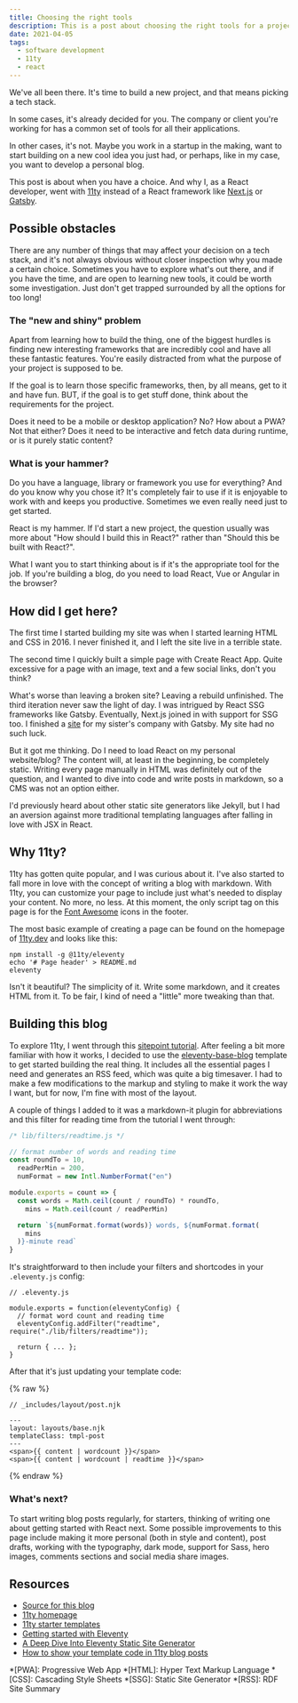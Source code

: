 ```yaml
---
title: Choosing the right tools
description: This is a post about choosing the right tools for a project and making this blog.
date: 2021-04-05
tags:
  - software development
  - 11ty
  - react
---
```


We've all been there. It's time to build a new project, and that means picking a tech stack.

In some cases, it's already decided for you. The company or client you're working for has a common set of tools for all their applications.

In other cases, it's not. Maybe you work in a startup in the making, want to start building on a new cool idea you just had, or perhaps, like in my case, you want to develop a personal blog.

This post is about when you have a choice. And why I, as a React developer, went with [11ty](https://www.11ty.dev/) instead of a React framework like [Next.js](https://nextjs.org) or [Gatsby](https://www.gatsbyjs.com).

## Possible obstacles
There are any number of things that may affect your decision on a tech stack, and it's not always obvious without closer inspection why you made a certain choice. Sometimes you have to explore what's out there, and if you have the time, and are open to learning new tools, it could be worth some investigation. Just don't get trapped surrounded by all the options for too long!

### The "new and shiny" problem
Apart from learning how to build the thing, one of the biggest hurdles is finding new interesting frameworks that are incredibly cool and have all these fantastic features. You're easily distracted from what the purpose of your project is supposed to be.

If the goal is to learn those specific frameworks, then, by all means, get to it and have fun. BUT, if the goal is to get stuff done, think about the requirements for the project.

Does it need to be a mobile or desktop application? No? How about a PWA? Not that either? Does it need to be interactive and fetch data during runtime, or is it purely static content?

### What is your hammer?
Do you have a language, library or framework you use for everything? And do you know why you chose it? It's completely fair to use if it is enjoyable to work with and keeps you productive. Sometimes we even really need just to get started.

React is my hammer. If I'd start a new project, the question usually was more about "How should I build this in React?" rather than "Should this be built with React?".

What I want you to start thinking about is if it's the appropriate tool for the job. If you're building a blog, do you need to load React, Vue or Angular in the browser?

## How did I get here?
The first time I started building my site was when I started learning HTML and CSS in 2016. I never finished it, and I left the site live in a terrible state.

The second time I quickly built a simple page with Create React App. Quite excessive for a page with an image, text and a few social links, don't you think?

What's worse than leaving a broken site? Leaving a rebuild unfinished. The third iteration never saw the light of day. I was intrigued by React SSG frameworks like Gatsby. Eventually, Next.js joined in with support for SSG too. I finished a [site](https://sofiasmassage.nu/) for my sister's company with Gatsby. My site had no such luck.

But it got me thinking. Do I need to load React on my personal website/blog? The content will, at least in the beginning, be completely static. Writing every page manually in HTML was definitely out of the question, and I wanted to dive into code and write posts in markdown, so a CMS was not an option either.

I'd previously heard about other static site generators like Jekyll, but I had an aversion against more traditional templating languages after falling in love with JSX in React.

## Why 11ty?
11ty has gotten quite popular, and I was curious about it. I've also started to fall more in love with the concept of writing a blog with markdown. With 11ty, you can customize your page to include just what's needed to display your content. No more, no less. At this moment, the only script tag on this page is for the [Font Awesome](https://fontawesome.com) icons in the footer.

The most basic example of creating a page can be found on the homepage of [11ty.dev](https://www.11ty.dev) and looks like this:

```shell
npm install -g @11ty/eleventy
echo '# Page header' > README.md
eleventy
```

Isn't it beautiful? The simplicity of it. Write some markdown, and it creates HTML from it. To be fair, I kind of need a "little" more tweaking than that.

## Building this blog
To explore 11ty, I went through this [sitepoint tutorial](https://www.sitepoint.com/getting-started-with-eleventy/). After feeling a bit more familiar with how it works, I decided to use the [eleventy-base-blog](https://github.com/11ty/eleventy-base-blog) template to get started building the real thing. It includes all the essential pages I need and generates an RSS feed, which was quite a big timesaver. I had to make a few modifications to the markup and styling to make it work the way I want, but for now, I'm fine with most of the layout.

A couple of things I added to it was a markdown-it plugin for abbreviations and this filter for reading time from the tutorial I went through:

```js
/* lib/filters/readtime.js */

// format number of words and reading time
const roundTo = 10,
  readPerMin = 200,
  numFormat = new Intl.NumberFormat("en")

module.exports = count => {
  const words = Math.ceil(count / roundTo) * roundTo,
    mins = Math.ceil(count / readPerMin)

  return `${numFormat.format(words)} words, ${numFormat.format(
    mins
  )}-minute read`
}
```

It's straightforward to then include your filters and shortcodes in your `.eleventy.js` config:

```js/3-4
// .eleventy.js

module.exports = function(eleventyConfig) {
  // format word count and reading time
  eleventyConfig.addFilter("readtime", require("./lib/filters/readtime"));

  return { ... };
}
```

After that it's just updating your template code:

{% raw %}
```jsx/7/6
// _includes/layout/post.njk

---
layout: layouts/base.njk
templateClass: tmpl-post
---
<span>{{ content | wordcount }}</span>
<span>{{ content | wordcount | readtime }}</span>
```
{% endraw %}

### What's next?
To start writing blog posts regularly, for starters, thinking of writing one about getting started with React next. Some possible improvements to this page include making it more personal (both in style and content), post drafts, working with the typography, dark mode, support for Sass, hero images, comments sections and social media share images.

## Resources
- [Source for this blog](https://github.com/Levis92/Levis92.github.io/)
- [11ty homepage](https://www.11ty.dev)
- [11ty starter templates](https://www.11ty.dev/docs/starter/)
- [Getting started with Eleventy](https://www.sitepoint.com/getting-started-with-eleventy/)
- [A Deep Dive Into Eleventy Static Site Generator](https://www.smashingmagazine.com/2021/03/eleventy-static-site-generator/)
- [How to show your template code in 11ty blog posts](https://bryanlrobinson.com/blog/how-to-show-your-template-code-in-11ty-blog-posts/)

*[PWA]: Progressive Web App
*[HTML]: Hyper Text Markup Language
*[CSS]: Cascading Style Sheets
*[SSG]: Static Site Generator
*[RSS]: RDF Site Summary
